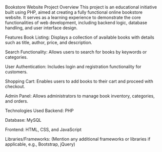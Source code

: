 Bookstore Website Project
Overview
This project is an educational initiative built using PHP, aimed at creating a fully functional online bookstore website. It serves as a learning experience to demonstrate the core functionalities of web development, including backend logic, database handling, and user interface design.

Features
Book Listing: Displays a collection of available books with details such as title, author, price, and description.

Search Functionality: Allows users to search for books by keywords or categories.

User Authentication: Includes login and registration functionality for customers.

Shopping Cart: Enables users to add books to their cart and proceed with checkout.

Admin Panel: Allows administrators to manage book inventory, categories, and orders.

Technologies Used
Backend: PHP

Database: MySQL

Frontend: HTML, CSS, and JavaScript

Libraries/Frameworks: (Mention any additional frameworks or libraries if applicable, e.g., Bootstrap, jQuery)
